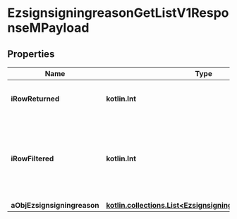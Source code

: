 
# EzsignsigningreasonGetListV1ResponseMPayload

## Properties
| Name | Type | Description | Notes |
| ------------ | ------------- | ------------- | ------------- |
| **iRowReturned** | **kotlin.Int** | The number of rows returned |  |
| **iRowFiltered** | **kotlin.Int** | The number of rows matching your filters (if any) or the total number of rows |  |
| **aObjEzsignsigningreason** | [**kotlin.collections.List&lt;EzsignsigningreasonListElement&gt;**](EzsignsigningreasonListElement.md) |  |  |



